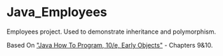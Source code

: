 Java_Employees
==============

Employees project. Used to demonstrate inheritance and polymorphism. 

Based On <a href="http://www.deitel.com/Books/Java/JavaHowtoProgram10eEarlyObjects/tabid/3656/Default.aspx">"Java How To Program, 10/e, Early Objects"</a> - Chapters 9&amp;10.
